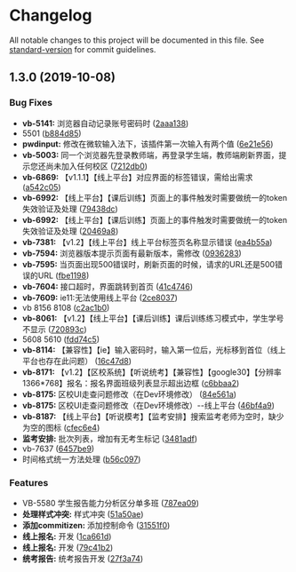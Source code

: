 # Changelog

All notable changes to this project will be documented in this file. See [standard-version](https://github.com/conventional-changelog/standard-version) for commit guidelines.

## 1.3.0 (2019-10-08)


### Bug Fixes

* **vb-5141:** 浏览器自动记录账号密码时 ([2aaa138](https://gitlab.aidoin.com/VOEP/campus-web/commit/2aaa138))
* 5501 ([b884d85](https://gitlab.aidoin.com/VOEP/campus-web/commit/b884d85))
* **pwdinput:** 修改在微软输入法下，该插件第一次输入有两个值 ([6e21e56](https://gitlab.aidoin.com/VOEP/campus-web/commit/6e21e56))
* **vb-5003:** 同一个浏览器先登录教师端，再登录学生端，教师端刷新界面，提示您还尚未加入任何校区 ([7212db0](https://gitlab.aidoin.com/VOEP/campus-web/commit/7212db0))
* **vb-6869:** 【v1.1.1】【线上平台】对应界面的标签错误，需给出需求 ([a542c05](https://gitlab.aidoin.com/VOEP/campus-web/commit/a542c05))
* **vb-6992:** 【线上平台】【课后训练】页面上的事件触发时需要做统一的token失效验证及处理 ([79438dc](https://gitlab.aidoin.com/VOEP/campus-web/commit/79438dc))
* **vb-6992:** 【线上平台】【课后训练】页面上的事件触发时需要做统一的token失效验证及处理 ([20469a8](https://gitlab.aidoin.com/VOEP/campus-web/commit/20469a8))
* **vb-7381:** 【v1.2】【线上平台】线上平台标签页名称显示错误 ([ea4b55a](https://gitlab.aidoin.com/VOEP/campus-web/commit/ea4b55a))
* **vb-7594:** 浏览器版本提示页面有最新版本，需修改 ([0936283](https://gitlab.aidoin.com/VOEP/campus-web/commit/0936283))
* **vb-7595:** 当页面出现500错误时，刷新页面的时候，请求的URL还是500错误的URL ([fbe1198](https://gitlab.aidoin.com/VOEP/campus-web/commit/fbe1198))
* **vb-7604:** 接口超时，界面跳转到首页 ([41c4746](https://gitlab.aidoin.com/VOEP/campus-web/commit/41c4746))
* **vb-7609:** ie11:无法使用线上平台 ([2ce8037](https://gitlab.aidoin.com/VOEP/campus-web/commit/2ce8037))
* vb 8156 8108 ([c2ac1b0](https://gitlab.aidoin.com/VOEP/campus-web/commit/c2ac1b0))
* **vb-8061:** 【v1.2】【线上平台】【课后训练】课后训练练习模式中，学生学号不显示 ([720893c](https://gitlab.aidoin.com/VOEP/campus-web/commit/720893c))
* 5608 5610 ([fdd74c5](https://gitlab.aidoin.com/VOEP/campus-web/commit/fdd74c5))
* **vb-8114:** 【兼容性】【ie】输入密码时，输入第一位后，光标移到首位（线上平台也存在此问题） ([16c47d8](https://gitlab.aidoin.com/VOEP/campus-web/commit/16c47d8))
* **vb-8171:** 【v1.2】【区校系统】【听说统考】【兼容性】【google30】【分辨率1366*768】报名：报名界面班级列表显示超出边框 ([c6bbaa2](https://gitlab.aidoin.com/VOEP/campus-web/commit/c6bbaa2))
* **vb-8175:** 区校UI走查问题修改（在Dev环境修改） ([84e561a](https://gitlab.aidoin.com/VOEP/campus-web/commit/84e561a))
* **vb-8175:** 区校UI走查问题修改（在Dev环境修改）--线上平台 ([46bf4a9](https://gitlab.aidoin.com/VOEP/campus-web/commit/46bf4a9))
* **vb-8187:** 【线上平台】【听说模考】【监考安排】搜索监考老师为空时，缺少为空的图标 ([cfec6e4](https://gitlab.aidoin.com/VOEP/campus-web/commit/cfec6e4))
* **监考安排:** 批次列表，增加有无考生标记 ([3481adf](https://gitlab.aidoin.com/VOEP/campus-web/commit/3481adf))
* vb-7637 ([6457be9](https://gitlab.aidoin.com/VOEP/campus-web/commit/6457be9))
* 时间格式统一方法处理 ([b56c097](https://gitlab.aidoin.com/VOEP/campus-web/commit/b56c097))


### Features

* VB-5580 学生报告能力分析区分单多班 ([787ea09](https://gitlab.aidoin.com/VOEP/campus-web/commit/787ea09))
* **处理样式冲突:** 样式冲突 ([51a50ae](https://gitlab.aidoin.com/VOEP/campus-web/commit/51a50ae))
* **添加commitizen:** 添加控制命令 ([31551f0](https://gitlab.aidoin.com/VOEP/campus-web/commit/31551f0))
* **线上报名:** 开发 ([1ca661d](https://gitlab.aidoin.com/VOEP/campus-web/commit/1ca661d))
* **线上报名:** 开发 ([79c41b2](https://gitlab.aidoin.com/VOEP/campus-web/commit/79c41b2))
* **统考报告:** 统考报告开发 ([27f3a74](https://gitlab.aidoin.com/VOEP/campus-web/commit/27f3a74))
